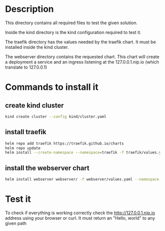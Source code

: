 # Description
This directory contains all required files to test the given solution.

Inside the kind directory is the kind configuration required to test it.

The traefik directory has the values needed by the traefik chart. It must be installed inside the kind cluster.

The webserver directory contains the requested chart. This chart will create a deployment a service and an ingress listening at the 127.0.0.1.nip.io (which translate to 127.0.0.1)

# Commands to install it
## create kind cluster
```bash
kind create cluster --config kind/cluster.yaml
```
## install traefik
```bash
helm repo add traefik https://traefik.github.io/charts
helm repo update
helm install --create-namespace --namespace=traefik -f traefik/values.yaml traefik traefik/traefik
```
## install the webserver chart
```bash
helm install webserver webserver/ -f webserver/values.yaml --namespace webserver --create-namespace
```
# Test it
To check if everything is working correctly check the http://127.0.0.1.nip.io address using your browser or curl. It must return an "Hello, world" to any given path
